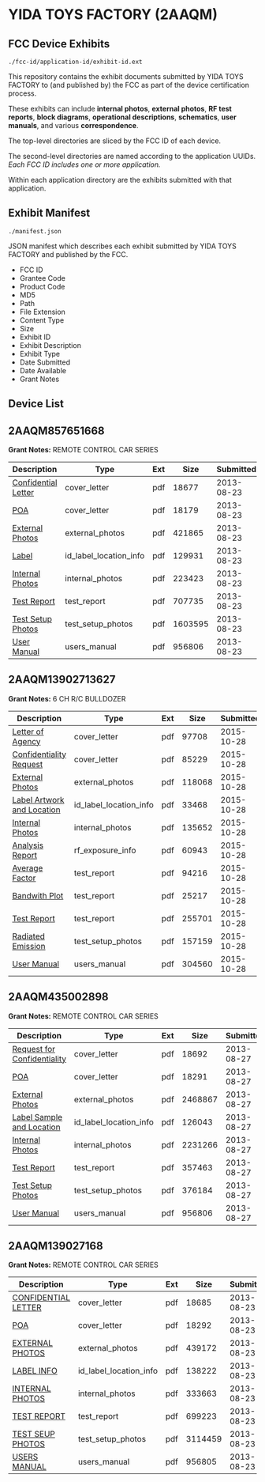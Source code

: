 # YIDA TOYS FACTORY (2AAQM)
## FCC Device Exhibits

```
./fcc-id/application-id/exhibit-id.ext
```

This repository contains the exhibit documents submitted by YIDA TOYS FACTORY to (and published by) the FCC as part of the device certification process.

These exhibits can include **internal photos**, **external photos**, **RF test reports**, **block diagrams**, **operational descriptions**, **schematics**, **user manuals**, and various **correspondence**.

The top-level directories are sliced by the FCC ID of each device.

The second-level directories are named according to the application UUIDs. *Each FCC ID includes one or more application.*

Within each application directory are the exhibits submitted with that application. 

## Exhibit Manifest

```
./manifest.json
```

JSON manifest which describes each exhibit submitted by YIDA TOYS FACTORY and published by the FCC.

- FCC ID
- Grantee Code
- Product Code
- MD5
- Path
- File Extension
- Content Type
- Size
- Exhibit ID
- Exhibit Description
- Exhibit Type
- Date Submitted
- Date Available
- Grant Notes

## Device List
## 2AAQM857651668
**Grant Notes:** REMOTE CONTROL CAR SERIES

| Description | Type | Ext | Size | Submitted | Available |
| ----------- | ---- | --- | ---- | --------- | --------- |
| [Confidential Letter](2AAQM857651668/edbcc70252912fa98fc40aa68a8fce52/2052409.pdf) | cover_letter | pdf | 18677 | 2013-08-23 | 2013-08-23 |
| [POA](2AAQM857651668/edbcc70252912fa98fc40aa68a8fce52/2052410.pdf) | cover_letter | pdf | 18179 | 2013-08-23 | 2013-08-23 |
| [External Photos](2AAQM857651668/edbcc70252912fa98fc40aa68a8fce52/2052406.pdf) | external_photos | pdf | 421865 | 2013-08-23 | 2013-08-23 |
| [Label](2AAQM857651668/edbcc70252912fa98fc40aa68a8fce52/2052408.pdf) | id_label_location_info | pdf | 129931 | 2013-08-23 | 2013-08-23 |
| [Internal Photos](2AAQM857651668/edbcc70252912fa98fc40aa68a8fce52/2052407.pdf) | internal_photos | pdf | 223423 | 2013-08-23 | 2013-08-23 |
| [Test Report](2AAQM857651668/edbcc70252912fa98fc40aa68a8fce52/2052412.pdf) | test_report | pdf | 707735 | 2013-08-23 | 2013-08-23 |
| [Test Setup Photos](2AAQM857651668/edbcc70252912fa98fc40aa68a8fce52/2052411.pdf) | test_setup_photos | pdf | 1603595 | 2013-08-23 | 2013-08-23 |
| [User Manual](2AAQM857651668/edbcc70252912fa98fc40aa68a8fce52/2052413.pdf) | users_manual | pdf | 956806 | 2013-08-23 | 2013-08-23 |
## 2AAQM13902713627
**Grant Notes:** 6 CH R/C BULLDOZER

| Description | Type | Ext | Size | Submitted | Available |
| ----------- | ---- | --- | ---- | --------- | --------- |
| [Letter of Agency](2AAQM13902713627/68e087050d050eb1cd4db374f7e3fd42/2795573.pdf) | cover_letter | pdf | 97708 | 2015-10-28 | 2015-10-28 |
| [Confidentiality Request](2AAQM13902713627/68e087050d050eb1cd4db374f7e3fd42/2795574.pdf) | cover_letter | pdf | 85229 | 2015-10-28 | 2015-10-28 |
| [External Photos](2AAQM13902713627/68e087050d050eb1cd4db374f7e3fd42/2795583.pdf) | external_photos | pdf | 118068 | 2015-10-28 | 2015-10-28 |
| [Label Artwork and Location](2AAQM13902713627/68e087050d050eb1cd4db374f7e3fd42/2795584.pdf) | id_label_location_info | pdf | 33468 | 2015-10-28 | 2015-10-28 |
| [Internal Photos](2AAQM13902713627/68e087050d050eb1cd4db374f7e3fd42/2795585.pdf) | internal_photos | pdf | 135652 | 2015-10-28 | 2015-10-28 |
| [Analysis Report](2AAQM13902713627/68e087050d050eb1cd4db374f7e3fd42/2795586.pdf) | rf_exposure_info | pdf | 60943 | 2015-10-28 | 2015-10-28 |
| [Average Factor](2AAQM13902713627/68e087050d050eb1cd4db374f7e3fd42/2795579.pdf) | test_report | pdf | 94216 | 2015-10-28 | 2015-10-28 |
| [Bandwith Plot](2AAQM13902713627/68e087050d050eb1cd4db374f7e3fd42/2795580.pdf) | test_report | pdf | 25217 | 2015-10-28 | 2015-10-28 |
| [Test Report](2AAQM13902713627/68e087050d050eb1cd4db374f7e3fd42/2795581.pdf) | test_report | pdf | 255701 | 2015-10-28 | 2015-10-28 |
| [Radiated Emission](2AAQM13902713627/68e087050d050eb1cd4db374f7e3fd42/2795582.pdf) | test_setup_photos | pdf | 157159 | 2015-10-28 | 2015-10-28 |
| [User Manual](2AAQM13902713627/68e087050d050eb1cd4db374f7e3fd42/2795575.pdf) | users_manual | pdf | 304560 | 2015-10-28 | 2015-10-28 |
## 2AAQM435002898
**Grant Notes:** REMOTE CONTROL CAR SERIES

| Description | Type | Ext | Size | Submitted | Available |
| ----------- | ---- | --- | ---- | --------- | --------- |
| [Request for Confidentiality](2AAQM435002898/7fcb432ee294e238b0be5fc1611c8e3c/2054230.pdf) | cover_letter | pdf | 18692 | 2013-08-27 | 2013-08-27 |
| [POA](2AAQM435002898/7fcb432ee294e238b0be5fc1611c8e3c/2054231.pdf) | cover_letter | pdf | 18291 | 2013-08-27 | 2013-08-27 |
| [External Photos](2AAQM435002898/7fcb432ee294e238b0be5fc1611c8e3c/2054228.pdf) | external_photos | pdf | 2468867 | 2013-08-27 | 2013-08-27 |
| [Label Sample and Location](2AAQM435002898/7fcb432ee294e238b0be5fc1611c8e3c/2054232.pdf) | id_label_location_info | pdf | 126043 | 2013-08-27 | 2013-08-27 |
| [Internal Photos](2AAQM435002898/7fcb432ee294e238b0be5fc1611c8e3c/2054229.pdf) | internal_photos | pdf | 2231266 | 2013-08-27 | 2013-08-27 |
| [Test Report](2AAQM435002898/7fcb432ee294e238b0be5fc1611c8e3c/2054234.pdf) | test_report | pdf | 357463 | 2013-08-27 | 2013-08-27 |
| [Test Setup Photos](2AAQM435002898/7fcb432ee294e238b0be5fc1611c8e3c/2054233.pdf) | test_setup_photos | pdf | 376184 | 2013-08-27 | 2013-08-27 |
| [User Manual](2AAQM435002898/7fcb432ee294e238b0be5fc1611c8e3c/2052413.pdf) | users_manual | pdf | 956806 | 2013-08-27 | 2013-08-27 |
## 2AAQM139027168
**Grant Notes:** REMOTE CONTROL CAR SERIES

| Description | Type | Ext | Size | Submitted | Available |
| ----------- | ---- | --- | ---- | --------- | --------- |
| [CONFIDENTIAL LETTER](2AAQM139027168/0f339503f45fb05b6873e7eb21dea95b/2052500.pdf) | cover_letter | pdf | 18685 | 2013-08-23 | 2013-08-23 |
| [POA](2AAQM139027168/0f339503f45fb05b6873e7eb21dea95b/2052501.pdf) | cover_letter | pdf | 18292 | 2013-08-23 | 2013-08-23 |
| [EXTERNAL PHOTOS](2AAQM139027168/0f339503f45fb05b6873e7eb21dea95b/2052497.pdf) | external_photos | pdf | 439172 | 2013-08-23 | 2013-08-23 |
| [LABEL INFO](2AAQM139027168/0f339503f45fb05b6873e7eb21dea95b/2052499.pdf) | id_label_location_info | pdf | 138222 | 2013-08-23 | 2013-08-23 |
| [INTERNAL PHOTOS](2AAQM139027168/0f339503f45fb05b6873e7eb21dea95b/2052498.pdf) | internal_photos | pdf | 333663 | 2013-08-23 | 2013-08-23 |
| [TEST REPORT](2AAQM139027168/0f339503f45fb05b6873e7eb21dea95b/2052503.pdf) | test_report | pdf | 699223 | 2013-08-23 | 2013-08-23 |
| [TEST SEUP PHOTOS](2AAQM139027168/0f339503f45fb05b6873e7eb21dea95b/2052502.pdf) | test_setup_photos | pdf | 3114459 | 2013-08-23 | 2013-08-23 |
| [USERS MANUAL](2AAQM139027168/0f339503f45fb05b6873e7eb21dea95b/2052504.pdf) | users_manual | pdf | 956805 | 2013-08-23 | 2013-08-23 |

